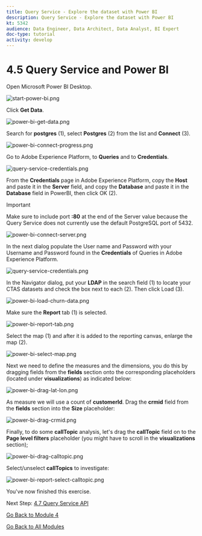 ```yaml
---
title: Query Service - Explore the dataset with Power BI
description: Query Service - Explore the dataset with Power BI
kt: 5342
audience: Data Engineer, Data Architect, Data Analyst, BI Expert
doc-type: tutorial
activity: develop
---
```

# 4.5 Query Service and Power BI

Open Microsoft Power BI Desktop.

![start-power-bi.png](./images/start-power-bi.png)

Click **Get Data**.

![power-bi-get-data.png](./images/power-bi-get-data.png)

Search for **postgres** (1), select **Postgres** (2) from the list and **Connect** (3).

![power-bi-connect-progress.png](./images/power-bi-connect-progress.png)

Go to Adobe Experience Platform, to **Queries** and to **Credentials**.

![query-service-credentials.png](./images/query-service-credentials.png)

From the **Credentials** page in Adobe Experience Platform, copy the **Host** and paste it in the **Server** field, and copy the **Database** and paste it in the **Database** field in PowerBI, then click OK (2).

>[!IMPORTANT]
>
>Make sure to include port **:80** at the end of the Server value because the Query Service does not currently use the default PostgreSQL port of 5432.

![power-bi-connect-server.png](./images/power-bi-connect-server.png)

In the next dialog populate the User name and Password with your Username and Password found in the **Credentials** of Queries in Adobe Experience Platform.

![query-service-credentials.png](./images/query-service-credentials.png)

In the Navigator dialog, put your **LDAP** in the search field (1) to locate your CTAS datasets and check the box next to each (2). Then click Load (3).

![power-bi-load-churn-data.png](./images/power-bi-load-churn-data.png)

Make sure the **Report** tab (1) is selected.

![power-bi-report-tab.png](./images/power-bi-report-tab.png)

Select the map (1) and after it is added to the reporting canvas, enlarge the map (2).

![power-bi-select-map.png](./images/power-bi-select-map.png)

Next we need to define the measures and the dimensions, you do this by dragging fields from the **fields** section onto the corresponding placeholders (located under **visualizations**) as indicated below:

![power-bi-drag-lat-lon.png](./images/power-bi-drag-lat-lon.png)

As measure we will use a count of **customerId**. Drag the **crmid** field from the **fields** section into the **Size** placeholder:

![power-bi-drag-crmid.png](./images/power-bi-drag-crmid.png)

Finally, to do some **callTopic** analysis, let's drag the **callTopic** field on to the **Page level filters** placeholder (you might have to scroll in the **visualizations** section);

![power-bi-drag-calltopic.png](./images/power-bi-drag-calltopic.png)

Select/unselect **callTopics** to investigate:

![power-bi-report-select-calltopic.png](./images/power-bi-report-select-calltopic.png)

You've now finished this exercise.

Next Step: [4.7 Query Service API](./ex7.md)

[Go Back to Module 4](./query-service.md)

[Go Back to All Modules](../../overview.md)
